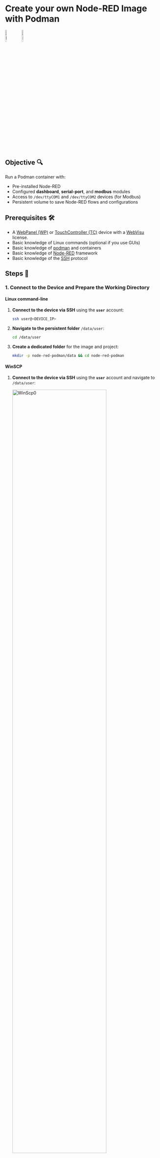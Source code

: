 # **Create your own Node-RED Image with Podman**
<p align="left">
	<img src="assets/node-red-icon.png" alt="NodeRedIcon" width="10%">
	<img src="assets/podman-icon.png" alt="PodmanIcon" width="10%">
</p>

## **Objective** 🔍

Run a Podman container with:

- Pre-installed Node-RED
- Configured **dashboard**, **serial-port**, and **modbus** modules
- Access to `/dev/ttyCOM1` and `/dev/ttyCOM2` devices (for Modbus)
- Persistent volume to save Node-RED flows and configurations

## Prerequisites 🛠️
- A [WebPanel (WP)](https://www.pixsys.net/en/hmi-panel-pc/web-panel) or [TouchController (TC)](https://www.pixsys.net/en/programmable-devices/hmi-codesys) device with a [WebVisu](https://github.com/tnentwig/WebVisu) license.
- Basic knowledge of Linux commands (optional if you use GUIs)
- Basic knowledge of [podman](https://podman.io/) and containers
- Basic knowledge of [Node-RED](https://nodered.org/) framework
- Basic knowledge of the [SSH](https://en.wikipedia.org/wiki/Secure_Shell) protocol

## **Steps** 👣

### 1. Connect to the Device and Prepare the Working Directory

#### Linux command-line

1. **Connect to the device via SSH** using the **`user`** account:
	
	```bash
	ssh user@<DEVICE_IP>
	```

2. **Navigate to the persistent folder** `/data/user`:
	
	```bash
	cd /data/user
	```

3. **Create a dedicated folder** for the image and project:
	
	```bash
	mkdir -p node-red-podman/data && cd node-red-podman
	```

#### WinSCP
1. **Connect to the device via SSH** using the **`user`** account and navigate to `/data/user`:

	<img src="assets/winscp0.png" alt="WinScp0" width="80%">

2. Navigate to the `New` menu and choose the `Directory` option

	<img src="assets/winscp1.png" alt="WinScp0" width="80%">

3. Create the `node-red-podman` directory and give it RWX permission for ownwer, group, and other users

	<img src="assets/winscp2.png" alt="WinScp0" width="80%">

	**Note: you need to use these set of permissions only if you are going to run the container using Cockpit: this is due to the lack of options for the *podman run* command. If you are going to run the container via Linux command-line, you can give the created folder ONLY RWX permissions for the owner (first row of the permissions table), and leave the other rows empty, to enhance the security. This last is also the suggested way to run the container**
---

### 2. Setup the image

#### Manual creation
Going for a manual image creation allows you to have a custom image with every module you need, without manually install it later on the Node-RED GUI. This is the most portable and recommended way.

**Note: follow the steps below only if you are going to run your container using command-line**

Create a file named **`node-red.Dockerfile`** with the following content:

```dockerfile
# Use Node-RED as base
FROM docker.io/nodered/node-red:3.1.15

# Maintainer information
LABEL maintainer="YourName <youremail@example.com>"

# Install additional modules: Dashboard, OPC-UA, InfluxDB
RUN npm install node-red-node-serialport node-red-dashboard node-red-contrib-modbus node-red-contrib-modbus-flex-server && \
	 npm cache clean --force

# Expose port 1880 for Node-RED access
EXPOSE 1880
```

Optionally (but recommended) you can create a podman-compose file that allows you to have a more flexible way to manage you container.
To do so, create a file named **`node-red-compose.yml`** with the following content:

```yaml
services:
	nodered:
	 # tell podman-compose to build the previous custom node-red image
	 build:
		context: .
		dockerfile: node-red.Dockerfile
	 image: node-red-custom
	 container_name: NodeREDContainer
	 restart: always
	 group_add:
		- keep-groups
	 userns_mode: keep-id # map my host user to the user namespace of the container 
	 user: ${MY_UID}:${MY_GID}
	 ports:
			- 1880:1880 # map container port 1880 to host port 1880
	 devices:
		- /dev/ttyCOM1:/dev/ttyCOM1 # map devices
		- /dev/ttyCOM2:/dev/ttyCOM2
	 volumes:
		- /data/user/node-red-podman/data:/data	# Persistent volume for flows and configurations
```

#### Cockpit
If you are not familiar with command-lines, you can do everything from the Cockpit GUI.

0. Log-in into Cockpit from you WP, TC or directly from a PC through a browser at `http://<DEVICE_IP>:9443`
1. Navigate to the `Podman containers` tab in the side-menu.

	<img src="assets/dockergui0.png" alt="Cockpit0" width="80%">

2. Choose "Download new image" on the kebab menu (3 vertical points) in the `Images` section

	<img src="assets/dockergui1.png" alt="Cockpit1" width="80%">

3. Select the `docker.io` registry and type `node-red` inside the search input text

	<img src="assets/dockergui2.png" alt="Cockpit2" width="80%">

4. Select the `docker.io/nodered/node-red` image and press the "Download" button

	<img src="assets/dockergui4.png" alt="Cockpit3" width="80%">

5. At the end of the download, you will be able to see the downloaded image inside the `Images` section

	<img src="assets/dockergui6.png" alt="Cockpit3" width="80%">


### 3. Create and start the Container

#### Linux command-line
If you didn't create a `node-red-compose.yml` and you just want to use podman, you need to:

1. Build the image

	```bash
	podman build -t node-red-custom -f node-red.Dockerfile .
	```

2. Run the container

	```bash
	podman run --group-add=keep-groups --userns=keep-id -u $(id -u):$(id -g) -v /data/user/node-red-podman/data:/data -p 1880:1880 --device=/dev/ttyCOM1 --device=/dev/ttyCOM2 node-red-custom	
	```

Otherwise, if you want to go for podman-compose, you only need to run:

```bash
MY_UID=$(id -u) MY_GID=$(id -g) podman-compose -f node-red-compose.yml up --build
```
**Note: *MY_UID* and *MY_GID* are set to user ID and group ID of your current user, which should be *user*. This way, everything written by the container user will have the same ownership of your host user.**

To make sure the container is running, run:

```bash
podman ps
```

The output should be something like this:

```bash
CONTAINER ID	IMAGE	COMMAND	CREATED	STATUS	PORTS	NAMES
004d1d95bbd0	localhost/node-red-custom:latest	2 minutes ago	Up 2 minutes	0.0.0.0:1880->1880/tcp	NodeREDContainer
```

#### Cockpit
1. On the `Containers` section, press the "Create container" button. A menu will appear.

	<img src="assets/dockergui7.png" alt="Cockpit3" width="80%">

2. Fill the `Details` section as shown below:

	<img src="assets/dockergui8.png" alt="Cockpit3" width="80%">

3. Navigate to the `Integration` tab and fill it as shown below:

	<img src="assets/dockergui9.png" alt="Cockpit3" width="80%">

4. Navigate to the `Health check` tab and fill it as shown below:

	<img src="assets/dockergui10.png" alt="Cockpit3" width="80%">

5. Press the "Create and run" button. After the creation, you will be able to see the created container inside the `Container` section, with a "Running" value on the `State` column.

	<img src="assets/dockergui11.png" alt="Cockpit3" width="80%">


### 4. Configure Node-RED

1. **Access Node-RED from your browser**:
	
	Open a browser and navigate to:
	
	```
	http://<DEVICE_IP>:1880
	```

	<img src="assets/node-red-welcome.png" alt="NodeRedWelcome" width="60%">

2. **Install and verify the modules**:
	
	1. Go to the **Manage palette** menu in Node-RED by pressing the hamburger menu icon on the top right

	<img src="assets/node-red-hamburger.png" alt="NodeRedWelcome" width="60%">

	2. If you have followed the `Cockpit` guide, you will need to manually install the *dashboard* and the *modbus* modulesm otherwise go directly to section 4.3. Type `node-red-dashboard` and press the "Install" button to install the module. Do the same thing with `node-red-contrib-modbus` and `node-red-contrib-serial-port`

	<img src="assets/node-red-install-module.png" alt="NodeRedWelcome" width="60%">

	3. Check that the modules are installed.

	<img src="assets/node-red-nodes.png" alt="NodeRedWelcome" width="60%">

3. **Import a flow**

	If you want to make sure everything works correctly, use this [flow](https://nodered.org/docs/user-guide/editor/workspace/flows) file as a test:

	```json
		[
	 {
			"id": "1e6b97b5.687fd8",
			"type": "tab",
			"label": "Dashboard",
			"disabled": false,
			"info": ""
	 },
	 {
			"id": "7c8f99d9.196b98",
			"type": "ui_text",
			"z": "1e6b97b5.687fd8",
			"group": "dd4567b9.6a4c18",
			"order": 1,
			"width": "12",
			"height": "1",
			"name": "Title",
			"label": "Dashboard - Random Data Display",
			"format": "{{msg.payload}}",
			"layout": "col-center",
			"x": 330,
			"y": 120,
			"wires": []
	 },
	 {
			"id": "2e4a56f8.cfa23a",
			"type": "ui_gauge",
			"z": "1e6b97b5.687fd8",
			"name": "Random Gauge",
			"group": "dd4567b9.6a4c18",
			"order": 2,
			"width": "6",
			"height": "6",
			"gtype": "gage",
			"title": "Random Value",
			"label": "%",
			"format": "{{value}}",
			"min": "0",
			"max": "100",
			"colors": ["#00b500","#e6e600","#ca3838"],
			"seg1": "30",
			"seg2": "70",
			"x": 320,
			"y": 240,
			"wires": []
	 },
	 {
			"id": "3b9ddefd.32b9d",
			"type": "ui_chart",
			"z": "1e6b97b5.687fd8",
			"name": "Time-based Chart",
			"group": "dd4567b9.6a4c18",
			"order": 3,
			"width": "6",
			"height": "6",
			"label": "Random Time Chart",
			"chartType": "line",
			"legend": "false",
			"xformat": "HH:mm:ss",
			"interpolate": "linear",
			"nodata": "",
			"ymin": "0",
			"ymax": "100",
			"removeOlder": 1,
			"removeOlderPoints": "",
			"removeOlderUnit": "3600",
			"cutout": 0,
			"useOneColor": false,
			"colors": ["#00b500","#e6e600","#ca3838"],
			"outputs": 1,
			"useDifferentColor": false,
			"x": 600,
			"y": 240,
			"wires": []
	 },
	 {
			"id": "74b1aef8.e7e0d8",
			"type": "function",
			"z": "1e6b97b5.687fd8",
			"name": "Generate Random Data",
			"func": "msg.payload = Math.floor(Math.random() * 100);\nreturn msg;",
			"outputs": 1,
			"noerr": 0,
			"initialize": "",
			"finalize": "",
			"libs": [],
			"x": 130,
			"y": 240,
			"wires": [
				[
					 "2e4a56f8.cfa23a",
					 "3b9ddefd.32b9d"
				]
			]
	 },
	 {
			"id": "e0e9bd3c.a8ae2",
			"type": "inject",
			"z": "1e6b97b5.687fd8",
			"name": "",
			"props": [
				{
					 "p": "payload"
				}
			],
			"repeat": "1",
			"crontab": "",
			"once": true,
			"onceDelay": 0.1,
			"topic": "",
			"payloadType": "date",
			"x": 130,
			"y": 160,
			"wires": [
				[
					 "74b1aef8.e7e0d8"
				]
			]
	 },
	 {
			"id": "dd4567b9.6a4c18",
			"type": "ui_group",
			"z": "",
			"name": "Random Data",
			"tab": "fe9b4293.8df8e",
			"order": 1,
			"disp": true,
			"width": "12",
			"collapse": false
	 },
	 {
			"id": "fe9b4293.8df8e",
			"type": "ui_tab",
			"z": "",
			"name": "Main Dashboard",
			"icon": "dashboard",
			"order": 1,
			"disabled": false,
			"hidden": false
	 }
	]
	```

	1. Go to the **Import** menu by pressing the hamburger menu icon on the top right, and paste the file above, then press the "Import" button.

		<img src="assets/node-red-import.png" alt="NodeRedWelcome" width="80%">
		<img src="assets/node-red-import-node.png" alt="NodeRedWelcome" width="80%">
		<img src="assets/node-red-diagram.png" alt="NodeRedWelcome" width="80%">
	
	2. Press the red "Deploy" button on the top-right of the page
	3. Navigate to `<DEVICE_ADDRESS>:1880/ui`. The output should be something like this:

		<img src="assets/node-red-dashboard.png" alt="NodeRedWelcome" width="80%">

### 5. Set the dashboard as main page
If you want the dashboard to be the main application of your WP/TC, access Cockpit and navigate to `WP Settings` and look for "Main application settings". Here, set the URL to `http://127.0.0.1:1880/ui` or `http://localhost:1880/ui`, and press the "Save" button. After then next reboot, the dashboard will appear in fullscreen-mode.

	<img src="assets/cockpit-set-url.png" alt="NodeRedWelcome" width="80%">

### 6. (Optional) Export and Import the Image
If you have manually created and built the node-red-custom image, and you want to use it in other WP/TC, you can export it from your current device and then load it in another, using podman.

To save the image as a tar archive:

```bash
podman save -o node-red-custom.tar node-red-custom
```

To import the image on another system:

```bash
podman load -i node-red-custom.tar
```

## **Conclusion** 🏁

This guide provides a complete configuration for a **Node-RED** container on Podman with pre-installed **Dashboard** and **Modbus** modules, serial device access, and persistent configurations.

<img src="assets/pixsys-icon.png" alt="PixsysIcon" width="50%">
